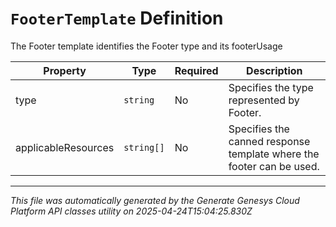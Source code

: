# `FooterTemplate` Definition

The Footer template identifies the Footer type and its footerUsage

| Property | Type | Required | Description |
|----------|------|----------|-------------|
| type | `string` | No | Specifies the type represented by Footer. |
| applicableResources | `string[]` | No | Specifies the canned response template where the footer can be used. |

---

*This file was automatically generated by the Generate Genesys Cloud Platform API classes utility on 2025-04-24T15:04:25.830Z*
